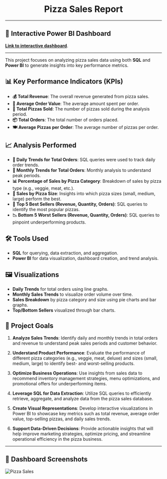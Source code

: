 <h1 align="center">Pizza Sales Report</h1>

<hr>

<h2>🔗 Interactive Power BI Dashboard</h2>
<p><a href="https://app.powerbi.com/view?r=eyJrIjoiYzBmZDgzYjAtNjc3NC00YmQzLWJlZjMtNDIxYmQ1MjVlNWE4IiwidCI6IjY0NDc4ZWMwLWQwMDUtNGU5NS1hMGRiLTg2Y2Q3NjBiYmFhYSJ9" target="_blank"><strong>Link to interactive dashboard</strong></a>.</p>

<hr>

This project focuses on analyzing pizza sales data using both **SQL** and **Power BI** to generate insights into key performance metrics.

## 📊 Key Performance Indicators (KPIs)

- **💰 Total Revenue**: The overall revenue generated from pizza sales.
- **🧾 Average Order Value**: The average amount spent per order.
- **🍕 Total Pizzas Sold**: The number of pizzas sold during the analysis period.
- **📦 Total Orders**: The total number of orders placed.
- **🍽️ Average Pizzas per Order**: The average number of pizzas per order.

## 📈 Analysis Performed

- **📅 Daily Trends for Total Orders**: SQL queries were used to track daily order trends.
- **📆 Monthly Trends for Total Orders**: Monthly analysis to understand peak periods.
- **📊 Percentage of Sales by Pizza Category**: Breakdown of sales by pizza type (e.g., veggie, meat, etc.).
- **📐 Sales by Pizza Size**: Insights into which pizza sizes (small, medium, large) perform the best.
- **🏅 Top 5 Best Sellers (Revenue, Quantity, Orders)**: SQL queries to identify the most popular pizzas.
- **📉 Bottom 5 Worst Sellers (Revenue, Quantity, Orders)**: SQL queries to pinpoint underperforming products.

## 🛠️ Tools Used

- **SQL** for querying, data extraction, and aggregation.
- **Power BI** for data visualization, dashboard creation, and trend analysis.

## 🖼️ Visualizations

- **Daily Trends** for total orders using line graphs.
- **Monthly Sales Trends** to visualize order volume over time.
- **Sales Breakdown** by pizza category and size using pie charts and bar graphs.
- **Top/Bottom Sellers** visualized through bar charts.

## 🎯 Project Goals

1. **Analyze Sales Trends**: Identify daily and monthly trends in total orders and revenue to understand peak sales periods and customer behavior.
   
2. **Understand Product Performance**: Evaluate the performance of different pizza categories (e.g., veggie, meat, deluxe) and sizes (small, medium, large) to identify best- and worst-selling products.

3. **Optimize Business Operations**: Use insights from sales data to recommend inventory management strategies, menu optimizations, and promotional offers for underperforming items.

4. **Leverage SQL for Data Extraction**: Utilize SQL queries to efficiently retrieve, aggregate, and analyze data from the pizza sales database.

5. **Create Visual Representations**: Develop interactive visualizations in Power BI to showcase key metrics such as total revenue, average order value, top-selling pizzas, and daily sales trends.

6. **Support Data-Driven Decisions**: Provide actionable insights that will help improve marketing strategies, optimize pricing, and streamline operational efficiency in the pizza business.
---

## 📸 Dashboard Screenshots

![Pizza Sales](https://github.com/user-attachments/assets/3993d576-9420-41ae-99bd-efec05da0b5d)

